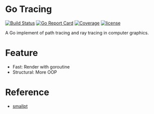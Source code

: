 # Go Tracing

[![Build Status](https://travis-ci.org/xalanq/go-tracing.svg?branch=master)](https://travis-ci.org/xalanq/go-tracing)
[![Go Report Card](https://goreportcard.com/badge/github.com/xalanq/go-tracing)](https://goreportcard.com/report/github.com/xalanq/go-tracing)
[![Coverage](https://gocover.io/_badge/github.com/xalanq/go-tracing)](https://gocover.io/github.com/xalanq/go-tracing)
[![license](https://img.shields.io/badge/license-MIT-%23373737.svg)](https://raw.githubusercontent.com/xalanq/go-tracing/master/LICENSE)

A Go implement of path tracing and ray tracing in computer graphics.

# Feature

* Fast: Render with goroutine
* Structural: More OOP

# Reference

* [smallpt](http://www.kevinbeason.com/smallpt/)